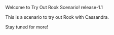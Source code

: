 Welcome to Try Out Rook Scenario!
release-1.1

This is a scenario to try out Rook with Cassandra.

Stay tuned for more!
